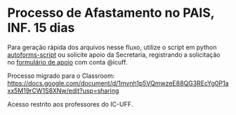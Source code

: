 # Processo de Afastamento no PAIS, INF. 15 dias

Para geração rápida dos arquivos nesse fluxo, utilize o script em python [autoforms-script](./thirdparty/autoforms-script) ou solicite apoio da Secretaria, registrando a solicitação no [formulário de apoio](https://forms.gle/89QvyQkXQ6yeMkMH9) com conta @icuff.

Processo migrado para o Classroom: https://docs.google.com/document/d/1mvnh1p5VQmwzeE88QG3REcYg0P1axx5M19rCW1S8XNw/edit?usp=sharing

Acesso restrito aos professores do IC-UFF.
